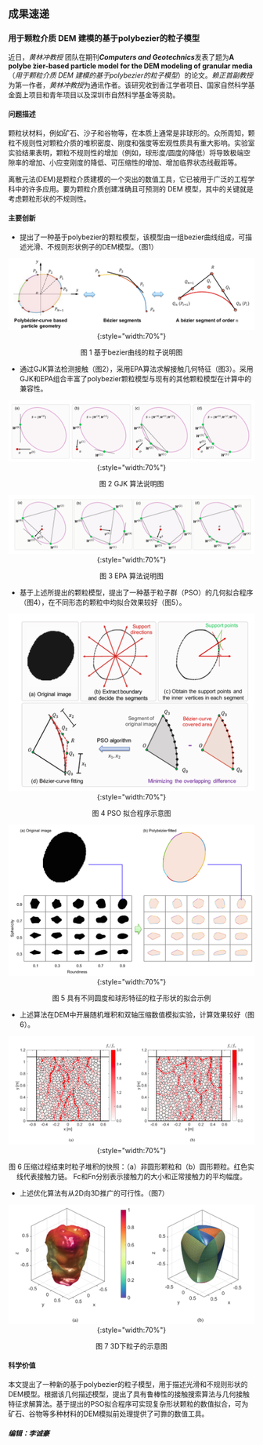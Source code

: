 ## 成果速递

### 用于颗粒介质 DEM 建模的基于polybezier的粒子模型

近日，*黄林冲教授* 团队在期刊***Computers and Geotechnics***发表了题为**A polybe  ́zier-based particle model for the DEM modeling of granular media**（*用于颗粒介质 DEM 建模的基于polybezier的粒子模型*）的论文。*赖正首副教授*为第一作者，*黄林冲教授*为通讯作者。该研究收到香江学者项目、国家自然科学基金面上项目和青年项目以及深圳市自然科学基金等资助。

#### 问题描述

颗粒状材料，例如矿石、沙子和谷物等，在本质上通常是非球形的。众所周知，颗粒不规则性对颗粒介质的堆积密度、刚度和强度等宏观性质具有重大影响。实验室实验结果表明，颗粒不规则性的增加（例如，球形度/圆度的降低）将导致极端空隙率的增加、小应变刚度的降低、可压缩性的增加、增加临界状态线截距等。

离散元法(DEM)是颗粒介质建模的一个突出的数值工具，它已被用于广泛的工程学科中的许多应用。要为颗粒介质创建准确且可预测的 DEM 模型，其中的关键就是考虑颗粒形状的不规则性。

#### 主要创新

- 提出了一种基于polybezier的颗粒模型，该模型由一组bezier曲线组成，可描述光滑、不规则形状例子的DEM模型。（图1）

<center>

![workflow](fig-1.png){:style="width:70%"}

图 1 基于bezier曲线的粒子说明图

</center>

- 通过GJK算法检测接触（图2），采用EPA算法求解接触几何特征（图3）。采用GJK和EPA组合丰富了polybezier颗粒模型与现有的其他颗粒模型在计算中的兼容性。

<center>

![workflow](fig-2.png){:style="width:70%"}

图 2 GJK 算法说明图

![workflow](fig-3.png){:style="width:70%"}

图 3 EPA 算法说明图

</center>

- 基于上述所提出的颗粒模型，提出了一种基于粒子群（PSO）的几何拟合程序（图4），在不同形态的颗粒中均拟合效果较好（图5）。

<center>

![image text](fig-4.png){:style="width:70%"}

图 4 PSO 拟合程序示意图

![image text](fig-5.png){:style="width:70%"}

图 5 具有不同圆度和球形特征的粒子形状的拟合示例

</center>

- 上述算法在DEM中开展随机堆积和双轴压缩数值模拟实验，计算效果较好（图6）。

<center>

![image text](fig-6.png){:style="width:70%"}

图 6 压缩过程结束时粒子堆积的快照：（a）非圆形颗粒和（b）圆形颗粒。红色实线代表接触力链。 Fc和Fn分别表示接触力的大小和正常接触力的平均幅度。

</center>

- 上述优化算法有从2D向3D推广的可行性。（图7）

<center>

![image text](fig-7.png){:style="width:70%"}

图 7 3D下粒子的示意图

</center>

#### 科学价值

本文提出了一种新的基于polybezier的粒子模型，用于描述光滑和不规则形状的DEM模型。根据该几何描述模型，提出了具有鲁棒性的接触搜索算法与几何接触特征求解算法。基于提出的PSO拟合程序可实现复杂形状颗粒的数值拟合，可为矿石、谷物等多种材料的DEM模拟前处理提供了可靠的数值工具。

##### 编辑：李诚豪
